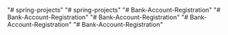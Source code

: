 "# spring-projects" 
"# spring-projects" 
"# Bank-Account-Registration" 
"# Bank-Account-Registration" 
"# Bank-Account-Registration" 
"# Bank-Account-Registration" 
"# Bank-Account-Registration" 
